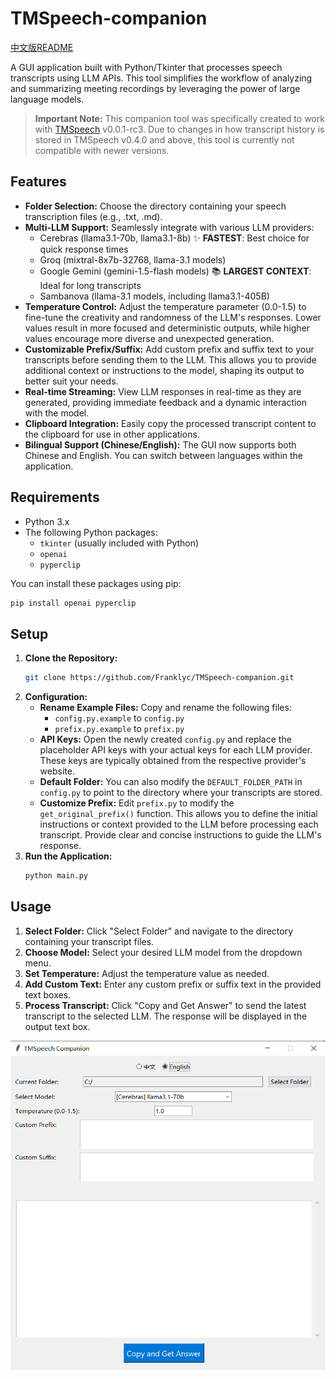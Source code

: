 # TMSpeech-companion
[中文版README](README_zh.md)

A GUI application built with Python/Tkinter that processes speech transcripts using LLM APIs. This tool simplifies the workflow of analyzing and summarizing meeting recordings by leveraging the power of large language models.

> **Important Note:** This companion tool was specifically created to work with [TMSpeech](https://github.com/jxlpzqc/TMSpeech) v0.0.1-rc3. Due to changes in how transcript history is stored in TMSpeech v0.4.0 and above, this tool is currently not compatible with newer versions.

## Features

- **Folder Selection:**  Choose the directory containing your speech transcription files (e.g., .txt, .md).
- **Multi-LLM Support:** Seamlessly integrate with various LLM providers:
    - Cerebras (llama3.1-70b, llama3.1-8b) 
      ✨ **FASTEST**: Best choice for quick response times
    - Groq (mixtral-8x7b-32768, llama-3.1 models)
    - Google Gemini (gemini-1.5-flash models) 
      📚 **LARGEST CONTEXT**: Ideal for long transcripts
    - Sambanova (llama-3.1 models, including llama3.1-405B)
- **Temperature Control:** Adjust the temperature parameter (0.0-1.5) to fine-tune the creativity and randomness of the LLM's responses. Lower values result in more focused and deterministic outputs, while higher values encourage more diverse and unexpected generation.
- **Customizable Prefix/Suffix:** Add custom prefix and suffix text to your transcripts before sending them to the LLM. This allows you to provide additional context or instructions to the model, shaping its output to better suit your needs.
- **Real-time Streaming:** View LLM responses in real-time as they are generated, providing immediate feedback and a dynamic interaction with the model.
- **Clipboard Integration:** Easily copy the processed transcript content to the clipboard for use in other applications.
- **Bilingual Support (Chinese/English):** The GUI now supports both Chinese and English. You can switch between languages within the application.

## Requirements

- Python 3.x
- The following Python packages:
    - `tkinter` (usually included with Python)
    - `openai`
    - `pyperclip`

You can install these packages using pip:
```bash
pip install openai pyperclip
```

## Setup

1. **Clone the Repository:**
   ```bash
   git clone https://github.com/Franklyc/TMSpeech-companion.git
   ```
2. **Configuration:**
   - **Rename Example Files:** Copy and rename the following files:
     - `config.py.example` to `config.py`
     - `prefix.py.example` to `prefix.py`
   - **API Keys:** Open the newly created `config.py` and replace the placeholder API keys with your actual keys for each LLM provider.  These keys are typically obtained from the respective provider's website.
   - **Default Folder:**  You can also modify the `DEFAULT_FOLDER_PATH` in `config.py` to point to the directory where your transcripts are stored.
   - **Customize Prefix:** Edit `prefix.py` to modify the `get_original_prefix()` function. This allows you to define the initial instructions or context provided to the LLM before processing each transcript.  Provide clear and concise instructions to guide the LLM's response.
3. **Run the Application:**
   ```bash
   python main.py
   ```

## Usage

1. **Select Folder:** Click "Select Folder" and navigate to the directory containing your transcript files.
2. **Choose Model:** Select your desired LLM model from the dropdown menu.
3. **Set Temperature:** Adjust the temperature value as needed.
4. **Add Custom Text:**  Enter any custom prefix or suffix text in the provided text boxes.
5. **Process Transcript:** Click "Copy and Get Answer" to send the latest transcript to the selected LLM. The response will be displayed in the output text box.

![GUI English Version](gui_en.png)

